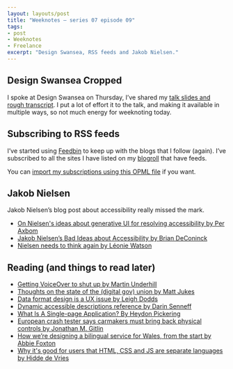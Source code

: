 ```yaml
---
layout: layouts/post
title: "Weeknotes – series 07 episode 09"
tags:
- post
- Weeknotes
- Freelance
excerpt: "Design Swansea, RSS feeds and Jakob Nielsen."
---
```


## Design Swansea Cropped

I spoke at Design Swansea on Thursday, I’ve shared my [talk slides and rough transcript](/blog/3-interaction-design-things/). I put a lot of effort it to the talk, and making it available in multiple ways, so not much energy for weeknoting today.

## Subscribing to RSS feeds

I’ve started using [Feedbin](https://feedbin.com/) to keep up with the blogs that I follow (again). I’ve subscribed to all the sites I have listed on my [blogroll](/blogroll) that have feeds.

You can [import my subscriptions using this OPML file](/subscriptions.xml) if you want.

## Jakob Nielsen

Jakob Nielsen’s blog post about accessibility really missed the mark.

- [On Nielsen's ideas about generative UI for resolving accessibility by Per Axbom](https://axbom.com/nielsen-generative-ui-failure/)
- [Jakob Nielsen’s Bad Ideas about Accessibility by Brian DeConinck](https://www.briandeconinck.com/jakob-nielsens-bad-ideas-about-accessibility/)
- [Nielsen needs to think again by Léonie Watson](https://tink.uk/nielsen-needs-to-think-again/)

## Reading (and things to read later)

- [Getting VoiceOver to shut up by Martin Underhill](https://www.tempertemper.net/blog/getting-voiceover-to-shut-up)
- [Thoughts on the state of the (digital gov) union by Matt Jukes](https://digitalbydefault.com/2024/02/29/old-man-yells-at-cloud-digital-gov-edition/)
- [Data format design is a UX issue by Leigh Dodds](https://blog.ldodds.com/2024/03/02/data-format-design-is-a-ux-issue/)
- [Dynamic accessible descriptions reference by Darin Senneff](https://www.darins.page/articles/dynamic-accessible-descriptions-reference)
- [What Is A Single-page Application? By Heydon Pickering](https://heydonworks.com/article/what-is-a-single-page-application/)
- [European crash tester says carmakers must bring back physical controls by Jonathan M. Gitlin](https://arstechnica.com/cars/2024/03/carmakers-must-bring-back-buttons-to-get-good-safety-scores-in-europe/)
- [How we’re designing a bilingual service for Wales, from the start by Abbie Foxton](https://designnotes.blog.gov.uk/2024/03/05/how-were-designing-a-bilingual-service-for-wales-from-the-start/)
- [Why it's good for users that HTML, CSS and JS are separate languages by Hidde de Vries](https://hidde.blog/why-its-good-for-users-that-html-css-and-js-are-separate-languages/)
